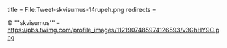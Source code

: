 title = File:Tweet-skvisumus-14rupeh.png
redirects =
>>>>

© '''skvisumus''' – https://pbs.twimg.com/profile_images/1121907485974126593/v3GhHY9C.png